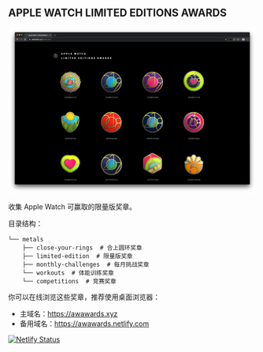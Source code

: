 ## APPLE WATCH LIMITED EDITIONS AWARDS

![](images/preview.png)

收集 Apple Watch 可赢取的限量版奖章。

目录结构：
```
└── metals
    ├── close-your-rings  # 合上圆环奖章
    ├── limited-edition  # 限量版奖章
    ├── monthly-challenges  # 每月挑战奖章
    └── workouts  # 体能训练奖章
    └── competitions  # 竞赛奖章
```

你可以在线浏览这些奖章，推荐使用桌面浏览器：

- 主域名：https://awawards.xyz
- 备用域名：https://awawards.netlify.com

[![Netlify Status](https://api.netlify.com/api/v1/badges/5cec7282-d820-4e7d-86d0-1d27bb911d36/deploy-status)](https://app.netlify.com/sites/awawards/deploys)
